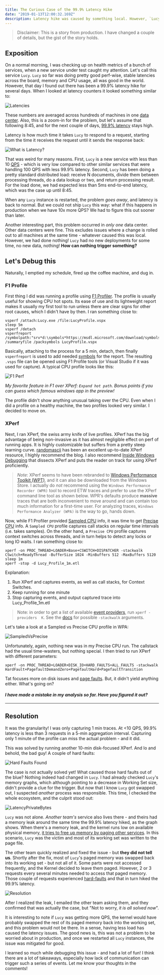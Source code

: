 ```yaml
---
title: The Curious Case of the 99.9% Latency Hike
date: "2019-01-13T12:00:32.169Z"
description: Latency hike was caused by something local. However, `Lucy` had no new deployments for some time, no new data, nothing! How can nothing trigger something?
---
```


> Disclaimer: This is a story from production. I have changed a couple of details, but the gist of the story holds.

## Exposition

On a normal morning, I was checking up on health metrics of a bunch of services, when a new service under test caught my attention. Let's call this service `Lucy`. `Lucy` so far was doing pretty good perf-wise, stable latencies across the board, memory and CPU usage, all was good in the world. However, that day I found out there has been a 99.9% latency hike for several days. When I looked at latency counters it looked something similar to:

![Latencies](./Latencies.png "Latencies show a hike in 99.9% latencies")

These numbers are averaged across hundreds of machines in one [data center](https://azure.microsoft.com/en-us/global-infrastructure/regions/). Also, this is a zoom-in for the problem, but let's assume that following 8:45, and for the next couple of days, [99.9% latency](https://www.elastic.co/blog/averages-can-dangerous-use-percentile) stays high.

Latency is how much time it takes `Lucy` to respond to a request, starting from the time it receives the request until it sends the response back:

![What is Latency?](./LatencyExp.png "Latency is the time interval between Request and Response")

That was weird for many reasons. First, `Lucy` is a new service with less than 10 [QPS](https://en.wikipedia.org/wiki/Queries_per_second) - which is very low compared to other similar services that were handling 100 QPS with less 99.9% latency. Second, `Lucy` has been doing a pretty standard distributed load: receive N documents, divide them between processing threads, do a data lookup or two, and return processing result. For the load done, we had expected less than 5ms end-to-end latency, which was the case up until 8:45.

When any `Lucy` instance is restarted, the problem *goes away*, and latency is back to normal. But we could not ship `Lucy` this way: what if this happens in production when we have 10x more QPS? We had to figure this out sooner than later.

Another interesting part, this problem occurred in *only one* data center. Other data centers were fine. This excludes issues where a change is rolled out to all machines at the same time - whatever caused this was local. However, we had done nothing! `Lucy` had no new deployments for some time, no new data, nothing! **How can nothing trigger something?**

## Let's Debug this

Naturally, I emptied my schedule, fired up the coffee machine, and dug in.

### F1 Profile

First thing I did was running a profile using [F1 Profiler](https://docs.microsoft.com/en-us/visualstudio/profiling/how-to-install-the-stand-alone-profiler?view=vs-2017). The profile is usually useful for showing CPU hot spots. Its ease of use and its lightweight report makes it usually my first tool to run unless there are clear signs for other root causes, which I didn't have by then. I ran something close to:

```batch
vsperf /attach:Lucy.exe /file:LucyProfile.vspx
sleep 5m
vsperf /detach
vsperfreport /symbolpath:"srv*d:\symbols*https://msdl.microsoft.com/download/symbols;" /summaryfile /packsymbols LucyProfile.vspx
```

Basically, attaching to the process for a 5 min, detach, then finally `vsperfreport` is used to add needed [symbols](https://docs.microsoft.com/en-us/windows/desktop/dxtecharts/debugging-with-symbols) for the report. The resulting `.vsps` file can be opened using F1 Profile tools (or Visual Studio if it was used for capture). A typical CPU profile looks like this:

![F1 Perf](./F1Profile.PNG "A typical F1 Profile window")

*My favorite feature in F1 over XPerf: `Expand hot path`. Bonus points if you can guess which famous windows app in the preview!*

The profile didn't show anything unusual taking over the CPU. Even when I did a profile on a healthy machine, the two profiles looked very similar. I decided to move on.

### XPerf

Next, I ran XPerf, the swiss army knife of live profiles. XPerf has the big advantage of being non-invasive as it has almost negligible effect on perf of running apps. It is highly customizable but suffers from a pretty steep learning curve. [randomascii](https://randomascii.wordpress.com) has been an excellent up-to-date XPerf resource, I highly recommend the blog. I also recommend [Inside Windows Debugging](https://www.amazon.com/Inside-Windows-Debugging-Practical-Strategies/dp/B00D46F9IU) that dissects XPerf and puts the reader on track for using XPerf proficiently.

> *Note*: XPerf seems to have been rebranded to [Windows Performance Toolkit (WPT)](https://docs.microsoft.com/en-us/windows-hardware/test/wpt/), and it can also be downloaded from the Windows Store. I actually do *not* recommend using the `Windows Performance Recorder (WPR)` tool to record ETW traces and prefer to use the XPerf command line tool as shown below. WPR's defaults produce **massive** traces that are both inconvenient to move around and can contain too much information for a first-time user. For analyzing traces, `Windows Performance Analyzer (WPA)` is the way to go, hands down.

Now, while F1 Profiler provided [Sampled CPU](https://docs.microsoft.com/en-us/windows-hardware/test/wpt/cpu-analysis#cpu-usage-sampled-graph) info, it was time to get [Precise CPU](https://docs.microsoft.com/en-us/windows-hardware/test/wpt/cpu-analysis#cpu-usage-precise-graph) info. A `Sampled CPU` profile captures call stacks on regular time intervals (i.e. takes samples). On the other hand, a `Precise CPU` profile captures context switches across threads, and in turn helps to detect any locks or long IO waits. I ran something close to:

```batch
xperf -on PROC_THREAD+LOADER+Base+CSWITCH+DISPATCHER -stackwalk  CSwitch+ReadyThread -BufferSize 1024 -MinBuffers 512 -MaxBuffers 5120
sleep 1m
xperf -stop -d Lucy_Profile_1m.etl
```

Explanation:

1. Run XPerf and captures events, as well as call stacks, for Context Switches.
2. Keep running for one minute
3. Stop capturing events, and output captured trace into Lucy_Profile_1m.etl

> Note: in order to get a list of available [event providers](https://docs.microsoft.com/en-us/windows-hardware/test/wpt/providers), run `xperf -providers  K`. See the [docs](https://docs.microsoft.com/en-us/windows-hardware/test/wpt/stackwalk) for possible `-stackwalk` arguments.

Let's take a look at a Sampled vs Precise CPU profile in WPA:

![SampledVsPrecise](./sampledvsprecise.png "Sampled Vs Precise CPU usage in XPerf")

Unfortunately, again, nothing new was in my Precise CPU run. The callstack had the usual time-wasters, but nothing special. I then tried to run XPerf with different parameters:

```batch
xperf -on PROC_THREAD+LOADER+DISK_IO+HARD_FAULTS+ALL_FAULTS -stackwalk  HardFault+PagefaultDemandZero+PagefaultHard+PagefaultTransition
```

Tat focuses more on disk issues and [page faults](https://stackoverflow.com/questions/5684365/what-causes-page-faults). But, it didn't yield anything either. What's going on?

#### *I have made a mistake in my analysis so far. Have you figured it out?*
---

## Resolution

It was the granularity! I was only capturing 1 min traces. At <10 QPS, 99.9% latency is less than 3 requests in a 5-min aggregation interval. Capturing only 1 minute of the profile can miss the actual problem - and it did.

This was solved by running another 10-min disk-focused XPerf. And lo and behold, the bad guy! A couple of hard faults:

![Hard Faults Found](./WPT.png "When using longer timeframe, we can find hard faults")

The case is not actually solved yet! What caused those hard faults out of the blue? Nothing indeed had changed in `Lucy`. I had already checked `Lucy`'s memory graphs, which although pointing to a decrease in Working Set size, didn't provide a clue for the trigger. But now that I know `Lucy` got swapped out, I suspected *another* process was responsible.  This time, I checked the whole ecosystem, and the culprit stood out:

![LatencyPrivateBytes](./LatencyPrivateBytes.png "Lucy's latency vs private bytes")

`Lucy` was not alone. *Another team's* service also lives there - and theirs had a memory leak around the same time the 99.9% latency hiked, as the graph shows. When there's a memory leak, and the kernel runs low on available physical memory, [it tries to free up memory by paging other services](https://mahdytech.com/2019/01/05/task-manager-memory-info/). In this scenario, `Lucy` was the victim and most of its working set was written to the page file.

The other team quickly realized and fixed the issue - but **they did not tell us**. Shortly after the fix, most of `Lucy`'s paged memory was swapped back into its working set - but not all of it. Some parts were not accessed frequently, and the Kernel decided to leave them paged. However, 2 or 3 requests every several minutes needed to access that paged memory. Those couple of requests experienced [hard-faults](https://www.brighthub.com/computing/windows-platform/articles/52249.aspx) and that in turn hiked the 99.9% latency.

![Resolution](./Resolution.png "Lucy's memory across time")

After I realized the leak, I emailed the other team asking them, and they confirmed that was actually the case, but "Not to worry, *it is all solved now*".

It is interesting to note if `Lucy` was getting more QPS, the kernel would have probably swapped the rest of its paged memory back into the working set, and this problem would not be there. In a sense, having less load has caused the latency issues. The good news is, this was not a problem to be worried about in production, and once we restarted all `Lucy` instances, the issue was mitigated for good.

I learned so much while debugging this issue - and had a lot of fun! I think there are a lot of takeaways, especially how lack of communication can trigger such a series of events. Let me know your thoughts in the comments!